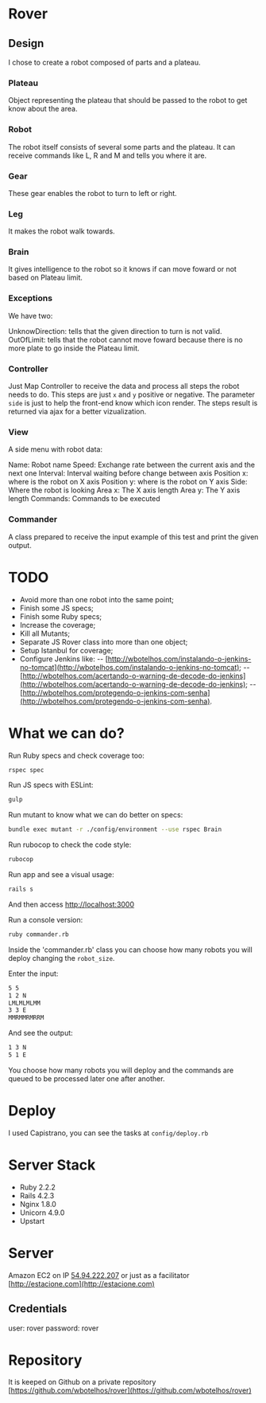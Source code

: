 # Rover

## Design

I chose to create a robot composed of parts and a plateau.

### Plateau

Object representing the plateau that should be passed to the robot to get know about the area.

### Robot

The robot itself consists of several some parts and the plateau.
It can receive commands like L, R and M and tells you where it are.

### Gear

These gear enables the robot to turn to left or right.

### Leg

It makes the robot walk towards.

### Brain

It gives intelligence to the robot so it knows if can move foward or not based on Plateau limit.

### Exceptions

We have two:

UnknowDirection: tells that the given direction to turn is not valid.
OutOfLimit: tells that the robot cannot move foward because there is no more plate to go inside the Plateau limit.

### Controller

Just Map Controller to receive the data and process all steps the robot needs to do.
This steps are just `x` and `y` positive or negative.
The parameter `side` is just to help the front-end know which icon render.
The steps result is returned via ajax for a better vizualization.

### View

A side menu with robot data:

Name: Robot name
Speed: Exchange rate between the current axis and the next one
Interval: Interval waiting before change between axis
Position x: where is the robot on X axis
Position y: where is the robot on Y axis
Side: Where the robot is looking
Area x: The X axis length
Area y: The Y axis length
Commands: Commands to be executed

### Commander

A class prepared to receive the input example of this test and print the given output.

# TODO

- Avoid more than one robot into the same point;
- Finish some JS specs;
- Finish some Ruby specs;
- Increase the coverage;
- Kill all Mutants;
- Separate JS Rover class into more than one object;
- Setup Istanbul for coverage;
- Configure Jenkins like:
-- [http://wbotelhos.com/instalando-o-jenkins-no-tomcat](http://wbotelhos.com/instalando-o-jenkins-no-tomcat);
-- [http://wbotelhos.com/acertando-o-warning-de-decode-do-jenkins](http://wbotelhos.com/acertando-o-warning-de-decode-do-jenkins);
-- [http://wbotelhos.com/protegendo-o-jenkins-com-senha](http://wbotelhos.com/protegendo-o-jenkins-com-senha).

# What we can do?

Run Ruby specs and check coverage too:

```bash
rspec spec
```

Run JS specs with ESLint:

```bash
gulp
```

Run mutant to know what we can do better on specs:

```bash
bundle exec mutant -r ./config/environment --use rspec Brain
```

Run rubocop to check the code style:

```bash
rubocop
```

Run app and see a visual usage:

```bash
rails s
```

And then access [http://localhost:3000](http://localhost:3000)

Run a console version:

```bash
ruby commander.rb
```

Inside the 'commander.rb' class you can choose how many robots you will deploy changing the `robot_size`.

Enter the input:

```bash
5 5
1 2 N
LMLMLMLMM
3 3 E
MMRMMRMRRM
```

And see the output:

```bash
1 3 N
5 1 E
```

You choose how many robots you will deploy and the commands are queued to be processed later one after another.

# Deploy

I used Capistrano, you can see the tasks at `config/deploy.rb`

# Server Stack

- Ruby 2.2.2
- Rails 4.2.3
- Nginx 1.8.0
- Unicorn 4.9.0
- Upstart

# Server

Amazon EC2 on IP [54.94.222.207](54.94.222.207) or just as a facilitator [http://estacione.com](http://estacione.com)

## Credentials

user: rover
password: rover

# Repository

It is keeped on Github on a private repository [https://github.com/wbotelhos/rover](https://github.com/wbotelhos/rover)
